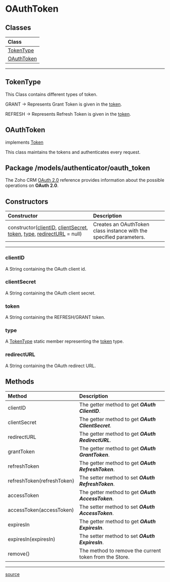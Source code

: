# OAuthToken

## Classes

| Class                 |
| :-------------------- |
| [TokenType](#tokentype) |
| [OAuthToken](#oauthtoken-1) |
----

## TokenType

This Class contains different types of token.

GRANT   -> Represents Grant Token is given in the [token](###token).

REFRESH -> Represents Refresh Token is given in the [token](###token).

## OAuthToken

implements [Token](../../models/authenticator/token.js)

This class maintains the tokens and authenticates every request.

## Package /models/authenticator/oauth_token

The Zoho CRM [OAuth 2.0](https://www.zoho.com/crm/developer/docs/api/oauth-overview.html) reference provides information about the possible operations on **OAuth 2.0**.

## Constructors

| Constructor                                                   | Description                                                                     |
| :------------------------------------------------------------ | :------------------------------------------------------------------------------ |
| constructor([clientID](#clientid), [clientSecret](#clientsecret), [token](#token), [type](#tokentype), [redirectURL](#redirecturl) = null) | Creates an OAuthToken class instance with the specified parameters. |
----

### clientID

A String containing the OAuth client id.

### clientSecret

A String containing the OAuth client secret.

### token

A String containing the REFRESH/GRANT token.

### type

A [TokenType](##TokenType) static member representing the [token](###token) type.

### redirectURL

A String containing the OAuth redirect URL.

## Methods

| Method       | Description                                              |
| :----------- | :------------------------------------------------------- |
| clientID     | The getter method to get ***OAuth ClientID***.     |
| clientSecret | The getter method to get ***OAuth ClientSecret***. |
| redirectURL  | The getter method to get ***OAuth RedirectURL***.  |
| grantToken   | The getter method to get ***OAuth GrantToken***.   |
| refreshToken | The getter method to get ***OAuth RefreshToken***. |
| refreshToken(refreshToken) | The setter method to set ***OAuth RefreshToken***.|
| accessToken  | The getter method to get ***OAuth AccessToken***.  |
| accessToken(accessToken) | The setter method to set ***OAuth AccessToken***. |
| expiresIn    | The getter method to get ***OAuth ExpiresIn***.    |
| expiresIn(expiresIn) | The setter method to set ***OAuth ExpiresIn***. |
| remove()     | The method to remove the current token from the Store.   |
----

[source](../../models/authenticator/oauth_token.js)
